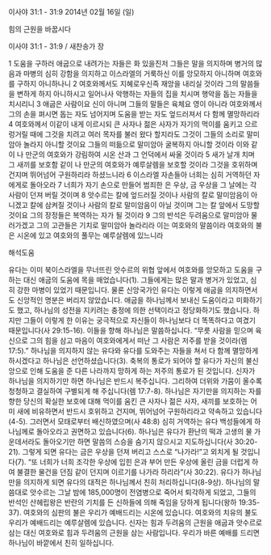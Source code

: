 이사야 31:1 - 31:9 
2014년 02월 16일 (일)

힘의 근원을 바꿉시다



이사야 31:1 - 31:9 / 새찬송가  장


1 도움을 구하러 애굽으로 내려가는 자들은 화 있을진저 그들은 말을 의지하며 병거의 많음과 마병의 심히 강함을 의지하고 이스라엘의 거룩하신 이를 앙모하지 아니하며 여호와를 구하지 아니하나니 2 여호와께서도 지혜로우신즉 재앙을 내리실 것이라 그의 말씀들을 변하게 하지 아니하시고 일어나사 악행하는 자들의 집을 치시며 행악을 돕는 자들을 치시리니 3 애굽은 사람이요 신이 아니며 그들의 말들은 육체요 영이 아니라 여호와께서 그의 손을 펴시면 돕는 자도 넘어지며 도움을 받는 자도 엎드러져서 다 함께 멸망하리라 4 여호와께서 이같이 내게 이르시되 큰 사자나 젊은 사자가 자기의 먹이를 움키고 으르렁거릴 때에 그것을 치려고 여러 목자를 불러 왔다 할지라도 그것이 그들의 소리로 말미암아 놀라지 아니할 것이요 그들의 떠듦으로 말미암아 굴복하지 아니할 것이라 이와 같이 나 만군의 여호와가 강림하여 시온 산과 그 언덕에서 싸울 것이라 5 새가 날개 치며 그 새끼를 보호함 같이 나 만군의 여호와가 예루살렘을 보호할 것이라 그것을 호위하며 건지며 뛰어넘어 구원하리라 하셨느니라 6 이스라엘 자손들아 너희는 심히 거역하던 자에게로 돌아오라 7 너희가 자기 손으로 만들어 범죄한 은 우상, 금 우상을 그 날에는 각 사람이 던져 버릴 것이며 8 앗수르는 칼에 엎드러질 것이나 사람의 칼로 말미암음이 아니겠고 칼에 삼켜질 것이나 사람의 칼로 말미암음이 아닐 것이며 그는 칼 앞에서 도망할 것이요 그의 장정들은 복역하는 자가 될 것이라 9 그의 반석은 두려움으로 말미암아 물러가겠고 그의 고관들은 기치로 말미암아 놀라리라 이는 여호와의 말씀이라 여호와의 불은 시온에 있고 여호와의 풀무는 예루살렘에 있느니라

해석도움





유다는 이미 북이스라엘을 무너뜨린 앗수르의 위협 앞에서 여호와를 앙모하고 도움을 구하는 대신 애굽의 도움에 목을 매었습니다(1). 그들에게는 많은 말과 병거가 있었고, 심히 강한 마병이 있었기 때문입니다. 물론 신앙국가인 유다는 이렇게 애굽을 의지하면서도 신앙적인 명분은 버리지 않았습니다. 애굽을 하나님께서 보내신 도움이라고 미화하기도 했고, 하나님의 성전을 지키려는 충정에 의한 선택이라고 정당화하기도 했습니다. 하지만 그들이 이렇게 한 이유는 궁극적으로 자신들이 하나님보다 더 똑똑하다고 여겼기 때문입니다(사 29:15-16). 이들을 향해 하나님은 말씀하십니다. “무릇 사람을 믿으며 육신으로 그의 힘을 삼고 마음이 여호와에게서 떠난 그 사람은 저주를 받을 것이라(렘 17:5).” 하나님을 의지하지 않는 유다와 유다를 도와주는 자들을 쳐서 다 함께 멸망하게 하시겠다고 하나님은 선언하셨습니다(3). 축복의 통로가 되어야 할 유다가 자신의 불신앙으로 인해 도움을 준 다른 나라까지 망하게 하는 저주의 통로가 된 것입니다. 
신자가 하나님을 의지하기만 하면 하나님은 반드시 복주십니다. 그리하여 더위와 가뭄이 올수록 청청하고 결실하여 구별되게 해 주십니다(렘 17:7-8). 하나님은 자기만을 의지하는 자를 향한 당신의 확실한 보호에 대해 먹이를 움킨 큰 사자나 젊은 사자, 새끼를 보호하는 어미 새에 비유하면서 반드시 호위하고 건지며, 뛰어넘어 구원하리라고 약속하고 있습니다(4-5). 그러면서 모태로부터 배신하였으며(사 48:8) 심히 거역하는 유다 백성들에게 하나님께로 돌아오라고 권면하고 있습니다(6). 하나님은 유다가 환난의 떡과 고생의 물 가운데서라도 돌아오기만 하면 말씀의 스승을 숨기지 않으시고 지도하십니다(사 30:20-21). 그렇게 되면 유다는 금은 우상을 던져 버리고 스스로 “나가라!”고 외치게 될 것입니다(7). 
“또 너희가 너희 조각한 우상에 입힌 은과 부어 만든 우상에 올린 금을 더럽게 하여 불결한 물건을 던짐 같이 던지며 이르기를 나가라 하리라”(사 30:22). 
유다가 하나님만을 의지하게 되면 유다의 대적은 하나님께서 친히 처리하십니다(8-9상). 하나님의 말씀대로 앗수르는 그날 밤에 185,000명이 전염병으로 죽어서 퇴각하게 되었고, 그들의 반석인 산헤립왕은 반란의 기치를 든 신하들에 의해 죽임을 당하게 됩니다(왕하 19:35-37). 여호와의 심판의 불은 우리가 예배드리는 시온에 있습니다. 여호와의 치유의 불도 우리가 예배드리는 예루살렘에 있습니다. 신자는 힘과 두려움의 근원을 애굽과 앗수르로 삼는 대신 여호와로 힘과 두려움의 근원을 삼는 사람입니다. 우리가 바른 예배를 드리면 하나님이 바깥에서 친히 일하십니다.